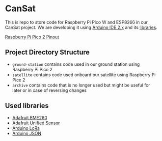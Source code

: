 # CanSat
This is repo to store code for Raspberry Pi Pico W and ESP8266 in our CanSat project.
We are developing it using [Arduino IDE 2.x](https://github.com/arduino/arduino-ide) and its [libraries](#used-libraries).

[Raspberry Pi Pico 2 Pinout](https://pico2.pinout.xyz/)

## Project Directory Structure
- `ground-station` contains code used in our ground station using Raspberry Pi Pico 2
- `satellite` contains code used onboard our satellite using Raspberry Pi Pico 2
- `archive` contains code that is no longer used but might be useful for later or in case of reversing changes


## Used libraries
- [Adafruit BME280](https://github.com/adafruit/Adafruit_BME280_Library)
- [Adafruit Unified Sensor](https://github.com/adafruit/Adafruit_Sensor)
- [Arduino LoRa](https://github.com/sandeepmistry/arduino-LoRa)
- [Arduino JSON](https://github.com/arduino-libraries/Arduino_JSON)
